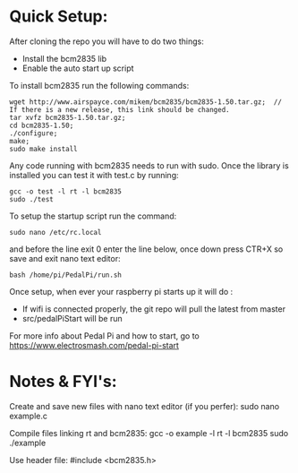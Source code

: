 # Quick Setup:

After cloning the repo you will have to do two things:
+ Install the bcm2835 lib
+ Enable the auto start up script

To install bcm2835 run the following commands:
```
wget http://www.airspayce.com/mikem/bcm2835/bcm2835-1.50.tar.gz;  // If there is a new release, this link should be changed.
tar xvfz bcm2835-1.50.tar.gz;
cd bcm2835-1.50;
./configure;
make;
sudo make install
```
Any code running with bcm2835 needs to run with sudo. Once the library is installed you can test it with test.c by running:
```
gcc -o test -l rt -l bcm2835
sudo ./test
```

To setup the startup script run the command:
```
sudo nano /etc/rc.local
```
and before the line exit 0 enter the line below, once down press CTR+X so save and exit nano text editor:
```
bash /home/pi/PedalPi/run.sh
```

Once setup, when ever your raspberry pi starts up it will do :
+ If wifi is connected properly, the git repo will pull the latest from master
+ src/pedalPiStart will be run

For more info about Pedal Pi and how to start, go to https://www.electrosmash.com/pedal-pi-start

# Notes & FYI's:

Create and save new files with nano text editor (if you perfer):
sudo nano example.c

Compile files linking rt and bcm2835:
gcc -o example -l rt -l bcm2835
sudo ./example

Use header file:
#include <bcm2835.h>
